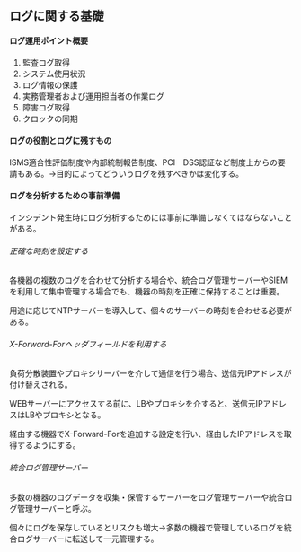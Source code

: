 ## ログに関する基礎

#### ログ運用ポイント概要

1. 監査ログ取得
2. システム使用状況
3. ログ情報の保護
4. 実務管理者および運用担当者の作業ログ
5. 障害ログ取得
6. クロックの同期

#### ログの役割とログに残すもの

ISMS適合性評価制度や内部統制報告制度、PCI　DSS認証など制度上からの要請もある。→目的によってどういうログを残すべきかは変化する。

#### ログを分析するための事前準備

インシデント発生時にログ分析するためには事前に準備しなくてはならないことがある。

###### 正確な時刻を設定する

各機器の複数のログを合わせて分析する場合や、統合ログ管理サーバーやSIEMを利用して集中管理する場合でも、機器の時刻を正確に保持することは重要。

用途に応じてNTPサーバーを導入して、個々のサーバーの時刻を合わせる必要がある。

###### X-Forward-Forヘッダフィールドを利用する

負荷分散装置やプロキシサーバーを介して通信を行う場合、送信元IPアドレスが付け替えされる。

WEBサーバーにアクセスする前に、LBやプロキシを介すると、送信元IPアドレスはLBやプロキシとなる。

経由する機器でX-Forward-Forを追加する設定を行い、経由したIPアドレスを取得するようにする。

###### 統合ログ管理サーバー

多数の機器のログデータを収集・保管するサーバーをログ管理サーバーや統合ログ管理サーバーと呼ぶ。

個々にログを保存しているとリスクも増大→多数の機器で管理しているログを統合ログサーバーに転送して一元管理する。
